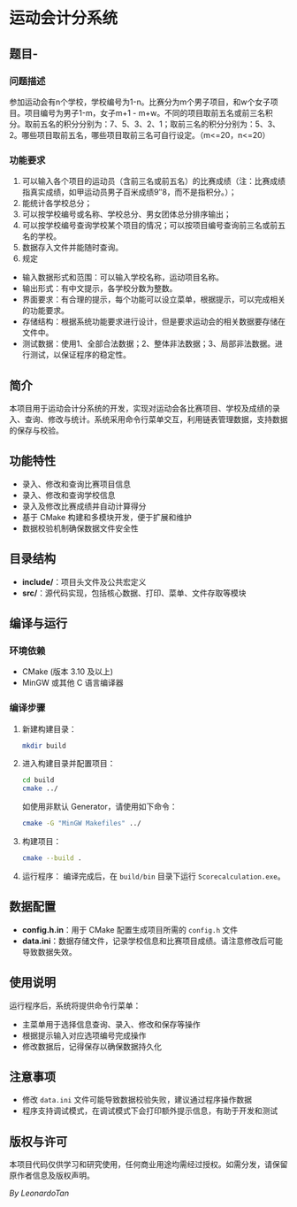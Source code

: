 
# 运动会计分系统

## 题目-

### 问题描述

参加运动会有n个学校，学校编号为1-n。比赛分为m个男子项目，和w个女子项目。项目编号为男子1-m，女子m+1 - m+w。不同的项目取前五名或前三名积分。取前五名的积分分别为：7、5、3、2、1；取前三名的积分分别为：5、3、2。哪些项目取前五名，哪些项目取前三名可自行设定。（m<=20，n<=20）

### 功能要求

1. 可以输入各个项目的运动员（含前三名或前五名）的比赛成绩（注：比赛成绩指真实成绩，如甲运动员男子百米成绩9″8，而不是指积分。）；
2. 能统计各学校总分；
3. 可以按学校编号或名称、学校总分、男女团体总分排序输出；
4. 可以按学校编号查询学校某个项目的情况；可以按项目编号查询前三名或前五名的学校。
5. 数据存入文件并能随时查询。
6. 规定

- 输入数据形式和范围：可以输入学校名称，运动项目名称。
- 输出形式：有中文提示，各学校分数为整数。
- 界面要求：有合理的提示，每个功能可以设立菜单，根据提示，可以完成相关的功能要求。
- 存储结构：根据系统功能要求进行设计，但是要求运动会的相关数据要存储在文件中。
- 测试数据：使用1、全部合法数据；2、整体非法数据；3、局部非法数据。进行测试，以保证程序的稳定性。

## 简介

本项目用于运动会计分系统的开发，实现对运动会各比赛项目、学校及成绩的录入、查询、修改与统计。系统采用命令行菜单交互，利用链表管理数据，支持数据的保存与校验。

## 功能特性

- 录入、修改和查询比赛项目信息
- 录入、修改和查询学校信息
- 录入及修改比赛成绩并自动计算得分
- 基于 CMake 构建和多模块开发，便于扩展和维护
- 数据校验机制确保数据文件安全性

## 目录结构

- **include/**：项目头文件及公共宏定义
- **src/**：源代码实现，包括核心数据、打印、菜单、文件存取等模块

## 编译与运行

### 环境依赖

- CMake (版本 3.10 及以上)
- MinGW 或其他 C 语言编译器

### 编译步骤

1. 新建构建目录：

   ```bash
   mkdir build
   ```
2. 进入构建目录并配置项目：

   ```bash
   cd build
   cmake ../
   ```

   如使用非默认 Generator，请使用如下命令：

   ```bash
   cmake -G "MinGW Makefiles" ../
   ```
3. 构建项目：

   ```bash
   cmake --build .
   ```
4. 运行程序：
   编译完成后，在 `build/bin` 目录下运行 `Scorecalculation.exe`。

## 数据配置

- **config.h.in**：用于 CMake 配置生成项目所需的 `config.h` 文件
- **data.ini**：数据存储文件，记录学校信息和比赛项目成绩。请注意修改后可能导致数据失效。

## 使用说明

运行程序后，系统将提供命令行菜单：

- 主菜单用于选择信息查询、录入、修改和保存等操作
- 根据提示输入对应选项编号完成操作
- 修改数据后，记得保存以确保数据持久化

## 注意事项

- 修改 `data.ini` 文件可能导致数据校验失败，建议通过程序操作数据
- 程序支持调试模式，在调试模式下会打印额外提示信息，有助于开发和测试

## 版权与许可

本项目代码仅供学习和研究使用，任何商业用途均需经过授权。如需分发，请保留原作者信息及版权声明。


*By LeonardoTan*
